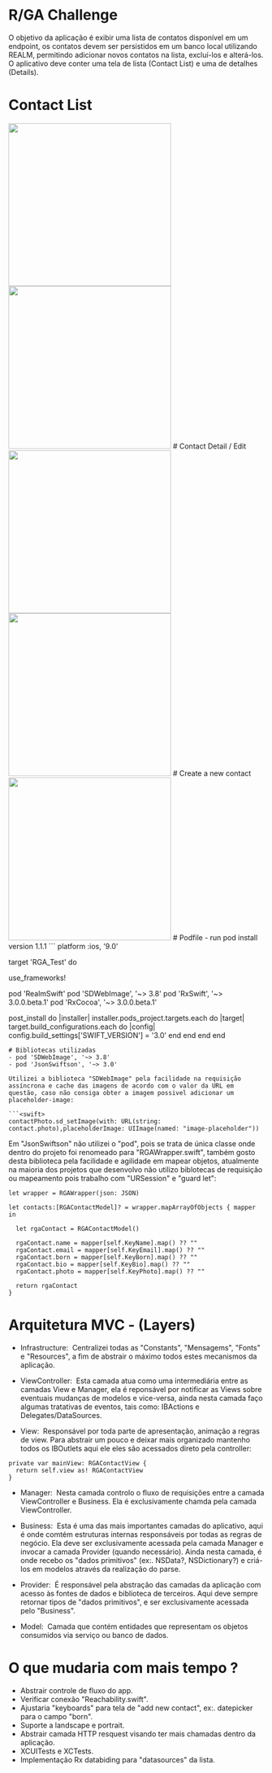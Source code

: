 # R/GA Challenge

  O objetivo da aplicação é exibir uma lista de contatos disponível em um endpoint, os contatos devem ser persistidos em um banco local utilizando REALM, permitindo adicionar novos contatos na lista, excluí-los e alterá-los. O aplicativo deve conter uma tela de lista (Contact List) e uma de detalhes (Details).

# Contact List
<img src="http://imageshack.com/a/img922/3094/OoFEpK.png" width="320"/>
<img src="http://imageshack.com/a/img923/179/6mmeEY.png" width="320"/>
# Contact Detail / Edit
<img src="http://imageshack.com/a/img924/4899/U9wxXw.png" width="320"/>
<img src="http://imageshack.com/a/img923/1841/uWtLPK.png" width="320"/>
# Create a new contact
<img src="http://imageshack.com/a/img923/9205/cfv2uU.png" width="320"/>
# Podfile - run pod install version 1.1.1
```<swift>
platform :ios, '9.0'

target 'RGA_Test' do

use_frameworks!

pod 'RealmSwift'
pod 'SDWebImage', '~> 3.8'
pod 'RxSwift', '~> 3.0.0.beta.1'
pod 'RxCocoa', '~> 3.0.0.beta.1'

post_install do |installer|
    installer.pods_project.targets.each do |target|
        target.build_configurations.each do |config|
            config.build_settings['SWIFT_VERSION'] = '3.0'
        end
    end
end
end
```
# Bibliotecas utilizadas
- pod 'SDWebImage', '~> 3.8'
- pod 'JsonSwiftson', '~> 3.0'

Utilizei a biblioteca "SDWebImage" pela facilidade na requisição assíncrona e cache das imagens de acordo com o valor da URL em questão, caso não consiga obter a imagem possivel adicionar um placeholder-image:

```<swift>
contactPhoto.sd_setImage(with: URL(string: contact.photo),placeholderImage: UIImage(named: "image-placeholder"))
```

Em "JsonSwiftson" não utilizei o "pod", pois se trata de única classe onde dentro do projeto foi renomeado para "RGAWrapper.swift", também gosto desta biblioteca pela facilidade e agilidade em mapear objetos, atualmente na maioria dos projetos que desenvolvo não utilizo biblotecas de requisição ou mapeamento pois trabalho com "URSession" e "guard let":

```<swift>
let wrapper = RGAWrapper(json: JSON)

let contacts:[RGAContactModel]? = wrapper.mapArrayOfObjects { mapper in
             
  let rgaContact = RGAContactModel()
  
  rgaContact.name = mapper[self.KeyName].map() ?? ""
  rgaContact.email = mapper[self.KeyEmail].map() ?? ""
  rgaContact.born = mapper[self.KeyBorn].map() ?? ""
  rgaContact.bio = mapper[self.KeyBio].map() ?? ""
  rgaContact.photo = mapper[self.KeyPhoto].map() ?? ""
                
  return rgaContact
}
```
# Arquitetura MVC - (Layers)
- Infrastructure:
  Centralizei todas as "Constants", "Mensagems", "Fonts" e "Resources", a fim de abstrair o máximo todos estes mecanismos da aplicação.
  
- ViewController:
  Esta camada atua como uma intermediária entre as camadas View e Manager, ela é reponsável por notificar as Views sobre eventuais mudanças de modelos e vice-versa, ainda nesta camada faço algumas tratativas de eventos, tais como: IBActions e Delegates/DataSources.
  
- View:
  Responsável por toda parte de apresentação, animação a regras de view. Para abstrair um pouco e deixar mais organizado mantenho todos os IBOutlets aqui ele eles são acessados direto pela controller:
```<swift>
private var mainView: RGAContactView {
  return self.view as! RGAContactView
}
```

- Manager:
  Nesta camada controlo o fluxo de requisições entre a camada ViewController e Business. Ela é exclusivamente chamda pela camada ViewController.
  
- Business:
  Esta é uma das mais importantes camadas do aplicativo, aqui é onde comtém estruturas internas responsáveis por todas as regras de negócio. Ela deve ser exclusivamente acessada pela camada Manager e invocar a camada Provider (quando necessário). Ainda nesta camada, é onde recebo os "dados primitivos" (ex:. NSData?, NSDictionary?) e criá-los em modelos através da realização do parse.

- Provider: 
  É responsável pela abstração das camadas da aplicação com acesso às fontes de dados e biblioteca de terceiros. Aqui deve sempre retornar tipos de "dados primitivos", e ser exclusivamente acessada pelo "Business".
  
- Model:
  Camada que contém entidades que representam os objetos consumidos via serviço ou banco de dados.

# O que mudaria com mais tempo ?

- Abstrair controle de fluxo do app.
- Verificar conexão "Reachability.swift".
- Ajustaria "keyboards" para tela de "add new contact", ex:. datepicker para o campo "born".
- Suporte a landscape e portrait.
- Abstrair camada HTTP resquest visando ter mais chamadas dentro da aplicação.
- XCUITests e XCTests.
- Implementação Rx databiding para "datasources" da lista.
